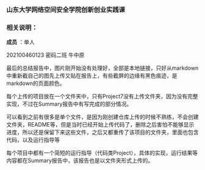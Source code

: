 ### 山东大学网络空间安全学院创新创业实践课

### 相关说明：

**成员** ：单人

202100460123 密码二班 牛中原

最后的总结报告中，图片刚开始没有处理好，全部是本地链接，只好从markdown中重新截自己的图先上传又贴在报告上，有些截屏的边缘有黑色痕迹，是markdown的页面颜色。

每个上传的项目放在一个文件夹中，只有Project7没有上传文件夹，因为没有完整实现，不过在Summary报告中有写完成的部分情况。

可以看到之前有很多是单个文件，是因为刚创建仓库上传的时候不熟练，不会创建文件夹，README等，但是当时已经开始上传代码了，删除之后害怕不能够显示进度，所以还是保留下来这些文件，之后又都重传了该项目的文件夹，里面也包含代码，以及运行指导等

每个项目中都有一个简短的运行指导（代码类Project），具体的实现，运行结果等内容都在Summary报告中，该报告也是以文件夹形式上传的。


